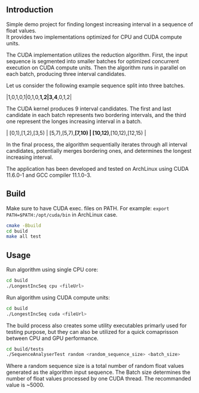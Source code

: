 ## Introduction
Simple demo project for finding longest increasing interval in a sequence of float values.<br>
It provides two implementations optimized for CPU and CUDA compute units.

The CUDA implementation utilizes the reduction algorithm.
First, the input sequence is segmented into smaller batches for optimized concurrent execution on CUDA compute units.
Then the algorithm runs in parallel on each batch, producing three interval candidates.

Let us consider the following example sequence split into three batches.

|1,0,1,0,1|0,1,0,**1,2|3,4**,0,1,2|

The CUDA kernel produces 9 interval candidates.
The first and last candidate in each batch represents two bordering intervals, and the third one represent the longes increasing interval in a batch.

| [0,1),[1,2),[3,5) | [5,7),[5,7),**[7,10) | [10,12)**,[10,12),[12,15) |

In the final process, the algorithm sequentially iterates through all interval candidates, potentially merges bordering ones, and determines the longest increasing interval.

The application has been developed and tested on ArchLinux using CUDA 11.6.0-1 and GCC compiler 11.1.0-3.

## Build

Make sure to have CUDA exec. files on PATH.
For example: `export PATH=$PATH:/opt/cuda/bin` in ArchLinux case.

```Bash
cmake -Bbuild
cd build
make all test
```

## Usage
Run algorithm using single CPU core:
```Bash
cd build
./LongestIncSeq cpu <fileUrl>
```
Run algorithm using CUDA compute units:
```Bash
cd build
./LongestIncSeq cuda <fileUrl>
```

The build process also creates some utility executables primarly used for testing purpose, but they can also be utilized for a quick comaprisson between CPU and GPU performance.

```Bash
cd build/tests
./SequenceAnalyserTest random <random_sequence_size> <batch_size>
```

Where a random sequence size is a total number of random float values generated as the algorithm input sequence.
The Batch size determines the number of float values processed by one CUDA thread. The recommanded value is ~5000.
